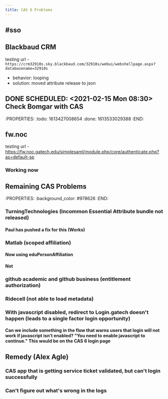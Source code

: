 ```yaml
---
title: CAS 6 Problems
---
```


## #sso 

## Blackbaud CRM
testing url - 
` https://crm32910s.sky.blackbaud.com/32910s/webui/webshellpage.aspx?databasename=32910s `
- behavior: looping
- solution: moved attribute release to json
## DONE SCHEDULED: <2021-02-15 Mon 08:30> Check Bomgar with CAS
:PROPERTIES:
:todo: 1613427008654
:done: 1613533029388
:END:
## fw.noc
testing url -
https://fw.noc.gatech.edu/simplesaml/module.php/core/authenticate.php?as=default-sp
### Working now
## Remaining CAS Problems
:PROPERTIES:
:background_color: #978626
:END:
### TurningTechnologies (Incommon Essential Attribute bundle not released)
#### Paul has pushed a fix for this (Works)
### Matlab (scoped affiliation)
#### Now using eduPersonAffiliation
#### Not
### github academic and github business (entitlement authorization)
### Ridecell (not able to load metadata)
### With javascript disabled, redirect to Login.gatech doesn't happen (leads to a single factor login opportunity)
#### Can we include something in the flow that warns users that login will not work if javascript isn't enabled? "You need to enable javascript to continue."  This would be on the CAS 6 login page
## Remedy (Alex Agle)
### CAS app that is getting service ticket validated, but can't login successfully
### Can't figure out what's wrong in the logs
